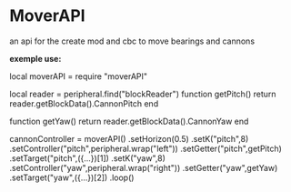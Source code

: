 # MoverAPI
an api for the create mod and cbc to move bearings and cannons
<p>
<b>exemple use:</b>
</p>
<p>
  local moverAPI = require "moverAPI"

local reader = peripheral.find("blockReader")
function getPitch()
    return reader.getBlockData().CannonPitch
end

function getYaw()
    return reader.getBlockData().CannonYaw
end

cannonController = moverAPI()
.setHorizon(0.5)
.setK("pitch",8)
.setController("pitch",peripheral.wrap("left"))
.setGetter("pitch",getPitch)
.setTarget("pitch",({...})[1])
.setK("yaw",8)
.setController("yaw",peripheral.wrap("right"))
.setGetter("yaw",getYaw)
.setTarget("yaw",({...})[2])
.loop()

</p>
